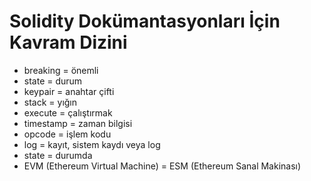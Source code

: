 Solidity Dokümantasyonları İçin Kavram Dizini
==============================================

- breaking = önemli
- state = durum
- keypair = anahtar çifti
- stack = yığın
- execute = çalıştırmak
- timestamp = zaman bilgisi
- opcode = işlem kodu
- log = kayıt, sistem kaydı veya log
- state = durumda
- EVM (Ethereum Virtual Machine) = ESM (Ethereum Sanal Makinası)
